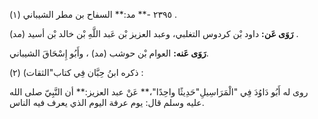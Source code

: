 ٢٣٩٥ -** مد:** السفاح بن مطر الشيباني (١) .

**رَوَى عَن:** داود بْن كردوس التغلبي، وعبد العزيز بْن عَبد اللَّهِ بْن خالد بْن أسيد (مد) .

**رَوَى عَنه:** العوام بْن حوشب (مد) ، وأَبُو إِسْحَاقَ الشيباني.

ذكره ابنُ حِبَّان فِي كتاب"الثقات) (٢) :

روى له أَبُو دَاوُدَ فِي "الْمَرَاسِيلِ"حَدِيثًا واحِدًا"،** عَنْ عبد العزيز:** أن النَّبِيّ صلى الله عليه وسلم قال: يوم عرفة اليوم الذي يعرف فيه الناس.